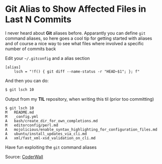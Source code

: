 # Git Alias to Show Affected Files in Last N Commits

I never heard about **Git** aliases before. Apparantly you can define `git` command aliases, so here goes a cool tip for getting started with aliases and of course a nice way to see what files where involved a specific number of commits back

Edit your `~/.gitconfig` and a alias section

```
[alias]
    lsch = "!f() { git diff --name-status -r "HEAD~$1"; }; f"
```

And then you can do:

```bash
$ git lsch 10
```

Output from my **TIL** repository, when writing this til (prior too committing)

```
$ git lsch 10
M   README.md
M   _config.yml
A   bash/create_dir_for_own_completions.md
M   editorconfig/perl.md
A   mojolicious/enable_syntax_highlighting_for_configuration_files.md
A   ubuntu/install_updates_via_cli.md
A   xml/fast_xml-xsd_validation_on_cli.md
```

Have fun exploiting the `git` command aliases

Source: [CoderWall](https://coderwall.com/p/8rtfgg/git-alias-to-show-affected-files-in-last-n-commits)
